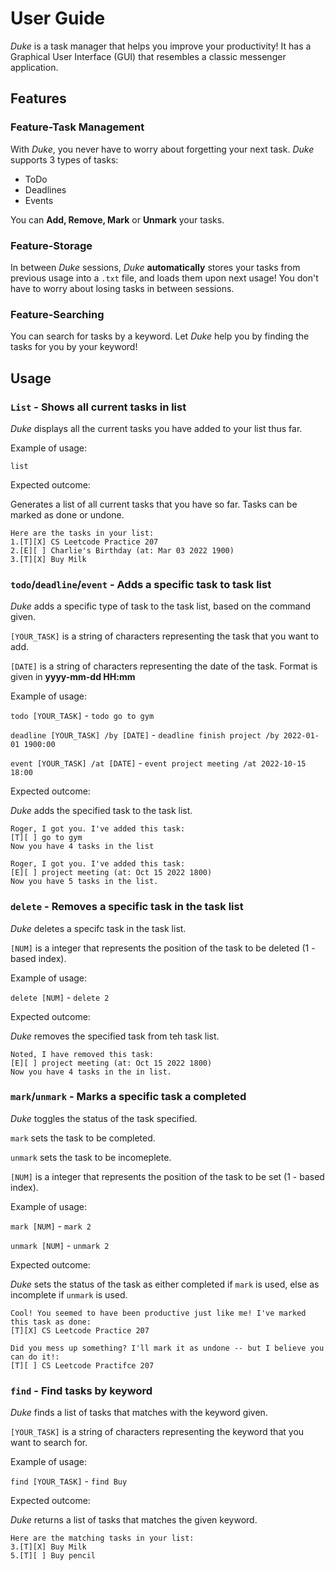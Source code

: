 # User Guide
*Duke* is a task manager that helps you improve your productivity! It has a Graphical User Interface (GUI) that resembles a classic messenger application.

## Features 

### Feature-Task Management

With *Duke*, you never have to worry about forgetting your next task. *Duke* supports 3 types of tasks:
- ToDo
- Deadlines
- Events

You can **Add, Remove, Mark** or **Unmark** your tasks.

### Feature-Storage

In between *Duke* sessions, *Duke* **automatically** stores your tasks from previous usage into a `.txt` file, and loads them upon next usage! You don't have to worry about losing tasks in between sessions.

### Feature-Searching

You can search for tasks by a keyword. Let *Duke* help you by finding the tasks for you by your keyword!

## Usage

### `List` - Shows all current tasks in list

*Duke* displays all the current tasks you have added to your list thus far.

Example of usage: 

`list`

Expected outcome:

Generates a list of all current tasks that you have so far. Tasks can be marked as done or undone.

```
Here are the tasks in your list:
1.[T][X] CS Leetcode Practice 207
2.[E][ ] Charlie's Birthday (at: Mar 03 2022 1900)
3.[T][X] Buy Milk
```

### `todo`/`deadline`/`event` - Adds a specific task to task list

*Duke* adds a specific type of task to the task list, based on the command given.

`[YOUR_TASK]` is a string of characters representing the task that you want to add.

`[DATE]` is a string of characters representing the date of the task. Format is given in **yyyy-mm-dd HH:mm**

Example of usage:

`todo [YOUR_TASK]` - `todo go to gym`

`deadline [YOUR_TASK] /by [DATE]` - `deadline finish project /by 2022-01-01 1900:00`

`event [YOUR_TASK] /at [DATE]` - `event project meeting /at 2022-10-15 18:00`

Expected outcome:

*Duke* adds the specified task to the task list.

```
Roger, I got you. I've added this task:
[T][ ] go to gym
Now you have 4 tasks in the list

Roger, I got you. I've added this task:
[E][ ] project meeting (at: Oct 15 2022 1800)
Now you have 5 tasks in the list.
```

### `delete` - Removes a specific task in the task list

*Duke* deletes a specifc task in the task list.

`[NUM]` is a integer that represents the position of the task to be deleted (1 - based index).

Example of usage:

`delete [NUM]` - `delete 2`

Expected outcome:

*Duke* removes the specified task from teh task list.

```
Noted, I have removed this task:
[E][ ] project meeting (at: Oct 15 2022 1800)
Now you have 4 tasks in the in list.
```

### `mark`/`unmark` - Marks a specific task a completed

*Duke* toggles the status of the task specified. 

`mark` sets the task to be completed.

`unmark` sets the task to be incomeplete.

`[NUM]` is a integer that represents the position of the task to be set (1 - based index).

Example of usage:

`mark [NUM]` - `mark 2`

`unmark [NUM]` - `unmark 2`

Expected outcome:

*Duke* sets the status of the task as either completed if `mark` is used, else as incomplete if `unmark` is used.

```
Cool! You seemed to have been productive just like me! I've marked this task as done:
[T][X] CS Leetcode Practice 207

Did you mess up something? I'll mark it as undone -- but I believe you can do it!:
[T][ ] CS Leetcode Practifce 207
```

### `find` - Find tasks by keyword

*Duke* finds a list of tasks that matches with the keyword given.

`[YOUR_TASK]` is a string of characters representing the keyword that you want to search for.

Example of usage:

`find [YOUR_TASK]` - `find Buy`

Expected outcome:

*Duke* returns a list of tasks that matches the given keyword.

```
Here are the matching tasks in your list:
3.[T][X] Buy Milk
5.[T][ ] Buy pencil
```




